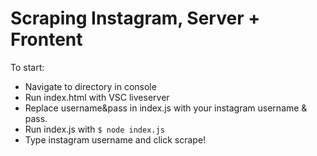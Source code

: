 
# Scraping Instagram, Server + Frontent

To start:

  - Navigate to directory in console
  - Run index.html with VSC liveserver
  - Replace username&pass in index.js with your instagram username & pass.
  - Run index.js with ```$ node index.js ```
  - Type instagram username and click scrape!